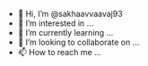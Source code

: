 - 👋 Hi, I’m @sakhaavvaavaj93
- 👀 I’m interested in ...
- 🌱 I’m currently learning ...
- 💞️ I’m looking to collaborate on ...
- 📫 How to reach me ...

<!---
REAL NAME :- JAYASANKAR . J 

PHONE NUMBERS :- +91 9544797966 & +91 8304097966

D.O.B :- (30/05/1993

Place :- കാട്ടാക്കട , തിരുവനന്തപുരം 

അഡ്രസ്സ് :- ഇന്ദീവരം , കുരവറ, മണ്ഡപത്തിന് കടവ് , ഒറ്റശേഖരമംഗലം p o 

ടെലഗ്രാം ഐഡി:- @കൃഷ്ണ_THULSI @FULL_CRUAL_MIND 

ജോബ് :- കമ്പ്യൂട്ടർ AND LAPTOP (ACER , HP , SONY VIO) , TV , MOBILE SERVICE ENGINEER

--->
